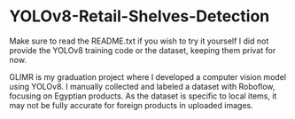 # YOLOv8-Retail-Shelves-Detection

Make sure to read the README.txt if you wish to try it yourself
I did not provide the YOLOv8 training code or the dataset, keeping them privat for now.

GLIMR is my graduation project where I developed a computer vision model using YOLOv8. I manually collected and labeled a dataset with Roboflow, focusing on Egyptian products. As the dataset is specific to local items, it may not be fully accurate for foreign products in uploaded images.
